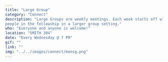 ```yaml
---
title: "Large Group"
category: "Connect"
description: "Large Groups are weekly meetings. Each week starts off with icebreakers and a time of worship, usually followed by a message related to the quarterly subtheme delivered by a speaker. We also have post Large Groups where brothers and sisters can get to know each other more through hangouts, conversation, and/or games. This is a great place to meet a lot of
people in the fellowship in a larger group setting."
who: "Everyone and anyone is welcome!"
location: "SMITH 304"
date: "Every Wednesday @ 7 PM"
gif: ""
link: ""
img: "../../images/connect/mensg.png"
---
```

